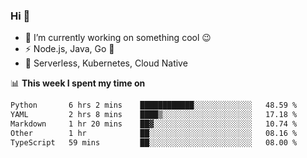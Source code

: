 ### Hi 👋

<!--
**nodejh/nodejh** is a ✨ _special_ ✨ repository because its `README.md` (this file) appears on your GitHub profile.

Here are some ideas to get you started:

- 🔭 I’m currently working on ...
- 🌱 I’m currently learning ...
- 👯 I’m looking to collaborate on ...
- 🤔 I’m looking for help with ...
- 💬 Ask me about ...
- 📫 How to reach me: ...
- 😄 Pronouns: ...
- ⚡ Fun fact: ...
-->

- 🔭 I’m currently working on something cool :wink:
- ⚡ Node.js, Java, Go :thought_balloon:
- 🤖 Serverless, Kubernetes, Cloud Native

📊 **This week I spent my time on**

<!--START_SECTION:waka-->

```txt
Python       6 hrs 2 mins    ████████████░░░░░░░░░░░░░   48.59 %
YAML         2 hrs 8 mins    ████▒░░░░░░░░░░░░░░░░░░░░   17.18 %
Markdown     1 hr 20 mins    ██▓░░░░░░░░░░░░░░░░░░░░░░   10.74 %
Other        1 hr            ██░░░░░░░░░░░░░░░░░░░░░░░   08.16 %
TypeScript   59 mins         ██░░░░░░░░░░░░░░░░░░░░░░░   08.00 %
```

<!--END_SECTION:waka-->


<!--
:traffic_light: **Visitors**

![visitors](https://visitor-badge.glitch.me/badge?page_id=nodejh.nodejh)
-->
